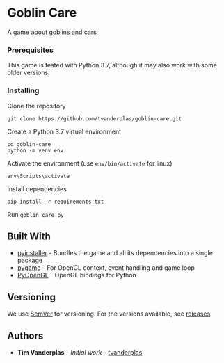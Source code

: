 # Goblin Care

A game about goblins and cars

### Prerequisites

This game is tested with Python 3.7, although it may also work with some older versions. 

### Installing

Clone the repository

```
git clone https://github.com/tvanderplas/goblin-care.git
```

Create a Python 3.7 virtual environment

```
cd goblin-care
python -m venv env
```

Activate the environment (use `env/bin/activate` for linux)

```
env\Scripts\activate
```

Install dependencies

```
pip install -r requirements.txt
```

Run `goblin care.py`

## Built With

* [pyinstaller](https://pypi.org/project/PyInstaller/) - Bundles the game and all its dependencies into a single package
* [pygame](https://www.pygame.org) - For OpenGL context, event handling and game loop
* [PyOpenGL](https://pypi.org/project/PyOpenGL/) - OpenGL bindings for Python

## Versioning

We use [SemVer](http://semver.org/) for versioning. For the versions available, see [releases](https://github.com/tvanderplas/goblin-care/releases). 

## Authors

* **Tim Vanderplas** - *Initial work* - [tvanderplas](https://github.com/tvanderplas)
